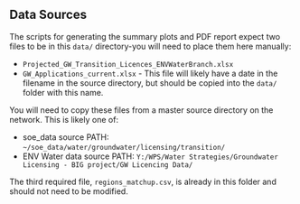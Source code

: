 ## Data Sources

The scripts for generating the summary plots and PDF report expect two files to be in this `data/` directory-you will need to place them here manually:

- `Projected_GW_Transition_Licences_ENVWaterBranch.xlsx`
- `GW_Applications_current.xlsx` - This file will likely have a date in the filename in the source directory, but should be copied into the `data/` folder with this name.

You will need to copy these files from a master source directory on the network. This is likely one of:

- soe_data source PATH: `~/soe_data/water/groundwater/licensing/transition/`
- ENV Water data source PATH: `Y:/WPS/Water Strategies/Groundwater Licensing - BIG project/GW Licencing Data/`

The third required file, `regions_matchup.csv`, is already in this folder and should not need to be modified.
